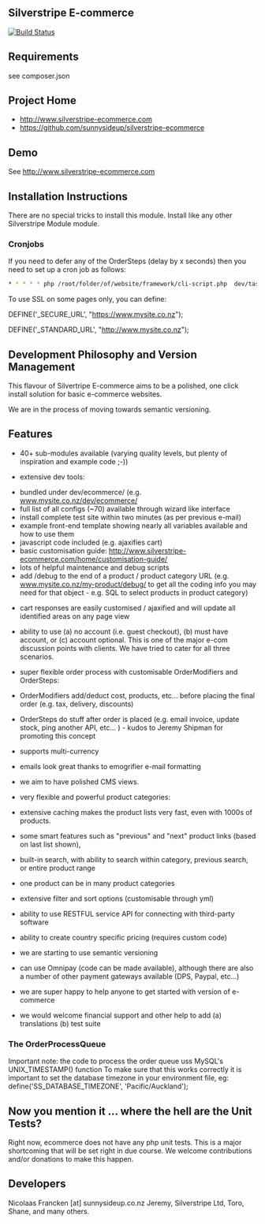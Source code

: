 ## Silverstripe E-commerce ##

[![Build Status](https://travis-ci.org/sunnysideup/silverstripe-ecommerce.svg?branch=master)](https://travis-ci.org/sunnysideup/silverstripe-ecommerce)


## Requirements ##

see composer.json

## Project Home ##

 * http://www.silverstripe-ecommerce.com
 * https://github.com/sunnysideup/silverstripe-ecommerce

## Demo ##

See http://www.silverstripe-ecommerce.com


## Installation Instructions ##

There are no special tricks to install this module. Install like any
other Silverstripe Module module.

### Cronjobs
If you need to defer any of the OrderSteps (delay by x seconds) then you
need to set up a cron job as follows:

```bash
* * * * * php /root/folder/of/website/framework/cli-script.php  dev/tasks/EcommerceTaskProcessOrderQueue
```
To use SSL on some pages only, you can define:

DEFINE('_SECURE_URL', "https://www.mysite.co.nz");

DEFINE('_STANDARD_URL', "http://www.mysite.co.nz");

## Development Philosophy and Version Management ##

This flavour of Silvertripe E-commerce aims to be a polished, one click install solution for basic e-commerce websites.

We are in the process of moving towards semantic versioning.

## Features ##

 * 40+ sub-modules available (varying quality levels, but plenty of inspiration and example code ;-))

 * extensive dev tools:
  - bundled under dev/ecommerce/ (e.g. www.mysite.co.nz/dev/ecommerce/
  - full list of all configs (~70) available through wizard like interface
  - install complete test site within two minutes (as per previous e-mail)
  - example front-end template showing nearly all variables available and how to use them
  - javascript code included (e.g. ajaxifies cart)
  - basic customisation guide: http://www.silverstripe-ecommerce.com/home/customisation-guide/
  - lots of helpful maintenance and debug scripts
  - add /debug to the end of a product / product category URL (e.g. www.mysite.co.nz/my-product/debug/ to get all the coding info you may need for that object - e.g. SQL to select products in product category)

 * cart responses are easily customised / ajaxified and will update all identified areas on any page view

 * ability to use
  (a) no account (i.e. guest checkout),
  (b) must have account, or
  (c) account optional.
  This is one of the major e-com discussion points with clients. We have tried to cater for all three scenarios.

 * super flexible order process with customisable OrderModifiers and OrderSteps:

  - OrderModifiers add/deduct cost, products, etc... before placing the final order (e.g. tax, delivery, discounts)

  - OrderSteps do stuff after order is placed (e.g. email invoice, update stock, ping another API, etc... ) - kudos to Jeremy Shipman for promoting this concept

 * supports multi-currency

 * emails look great thanks to emogrifier e-mail formatting

 * we aim to have polished CMS views.

 * very flexible and powerful product categories:

  - extensive caching makes the product lists very fast, even with 1000s of products.

  - some smart features such as "previous" and "next" product links (based on last list shown),

  - built-in search, with ability to search within category, previous search, or entire product range

  - one product can be in many product categories

  - extensive filter and sort options (customisable through yml)

 * ability to use RESTFUL service API for connecting with third-party software

 * ability to create country specific pricing (requires custom code)

 * we are starting to use semantic versioning

 * can use Omnipay (code can be made available), although there are also a number of other payment gateways available (DPS, Paypal, etc...)

 * we are super happy to help anyone to get started with version of e-commerce

 * we would welcome financial support and other help to add
  (a) translations
  (b) test suite

### The OrderProcessQueue
  Important note: the code to process the order queue uss MySQL's UNIX_TIMESTAMP() function
  To make sure that this works correctly it is important to set the database timezone in your environment file, eg:
  define('SS_DATABASE_TIMEZONE',  'Pacific/Auckland');

## Now you mention it ... where the hell are the Unit Tests? ##

Right now, ecommerce does not have any php unit tests.
This is a major shortcoming that will be set right in due course.
We welcome contributions and/or donations to make this happen.


## Developers ##

Nicolaas Francken [at] sunnysideup.co.nz
Jeremy, Silverstripe Ltd, Toro, Shane, and many others.
